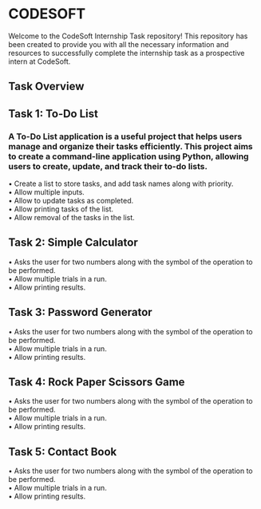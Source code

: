 # CODESOFT
Welcome to the CodeSoft Internship Task repository! This repository has been created to provide you with all the necessary information and resources to successfully complete the internship task as a prospective intern at CodeSoft.

## Task Overview

## Task 1: To-Do List 
### A To-Do List application is a useful project that helps users manage and organize their tasks efficiently. This project aims to create a command-line application using Python, allowing users to create, update, and track their to-do lists. <br>
• Create a list to store tasks, and add task names along with priority.<br>
• Allow multiple inputs. <br>
• Allow to update tasks as completed. <br>
• Allow printing tasks of the list. <br>
• Allow removal of the tasks in the list. <br>

## Task 2: Simple Calculator
• Asks the user for two numbers along with the symbol of the operation to be performed.<br>
• Allow multiple trials in a run. <br>
• Allow printing results. <br>

## Task 3: Password Generator
• Asks the user for two numbers along with the symbol of the operation to be performed.<br>
• Allow multiple trials in a run. <br>
• Allow printing results. <br>

## Task 4: Rock Paper Scissors Game 
• Asks the user for two numbers along with the symbol of the operation to be performed.<br>
• Allow multiple trials in a run. <br>
• Allow printing results. <br>

## Task 5: Contact Book
• Asks the user for two numbers along with the symbol of the operation to be performed.<br>
• Allow multiple trials in a run. <br>
• Allow printing results. <br>

